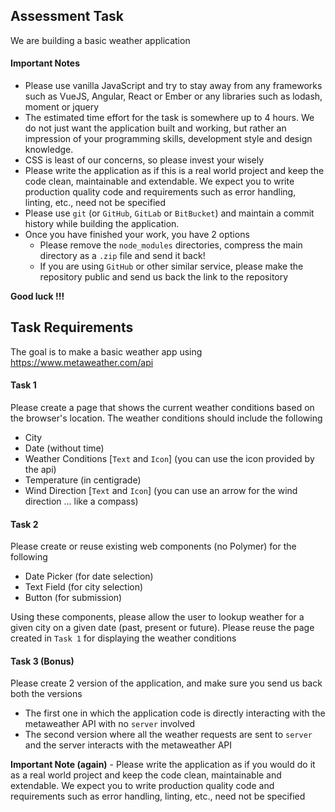 ## Assessment Task

We are building a basic weather application

#### Important Notes

- Please use vanilla JavaScript and try to stay away from any frameworks such as VueJS, Angular, React or Ember or any libraries such as lodash, moment or jquery
- The estimated time effort for the task is somewhere up to 4 hours. We do not just want the application built and working, but rather an impression of your programming skills, development style and design knowledge.
- CSS is least of our concerns, so please invest your wisely
- Please write the application as if this is a real world project and keep the code clean, maintainable and extendable. We expect you to write production quality code and requirements such as error handling, linting, etc., need not be specified
- Please use `git` (or `GitHub`, `GitLab` or `BitBucket`) and maintain a commit history while building the application.
- Once you have finished your work, you have 2 options
  - Please remove the `node_modules` directories, compress the main directory as a `.zip` file and send it back!
  - If you are using `GitHub` or other similar service, please make the repository public and send us back the link to the repository

**Good luck !!!**

## Task Requirements

The goal is to make a basic weather app using https://www.metaweather.com/api

#### Task 1

Please create a page that shows the current weather conditions based on the browser's location. The weather conditions should include the following

- City
- Date (without time)
- Weather Conditions [`Text` and `Icon`] (you can use the icon provided by the api)
- Temperature (in centigrade)
- Wind Direction [`Text` and `Icon`] (you can use an arrow for the wind direction ... like a compass)

#### Task 2

Please create or reuse existing web components (no Polymer) for the following

- Date Picker (for date selection)
- Text Field (for city selection)
- Button (for submission)

Using these components, please allow the user to lookup weather for a given city on a given date (past, present or future). Please reuse the page created in `Task 1` for displaying the weather conditions

#### Task 3 (Bonus)

Please create 2 version of the application, and make sure you send us back both the versions

- The first one in which the application code is directly interacting with the metaweather API with no `server` involved
- The second version where all the weather requests are sent to `server` and the server interacts with the metaweather API

**Important Note (again)** - Please write the application as if you would do it as a real world project and keep the code clean, maintainable and extendable. We expect you to write production quality code and requirements such as error handling, linting, etc., need not be specified
